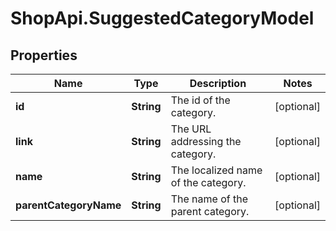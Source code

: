 # ShopApi.SuggestedCategoryModel

## Properties
Name | Type | Description | Notes
------------ | ------------- | ------------- | -------------
**id** | **String** | The id of the category. | [optional] 
**link** | **String** | The URL addressing the category. | [optional] 
**name** | **String** | The localized name of the category. | [optional] 
**parentCategoryName** | **String** | The name of the parent category. | [optional] 


